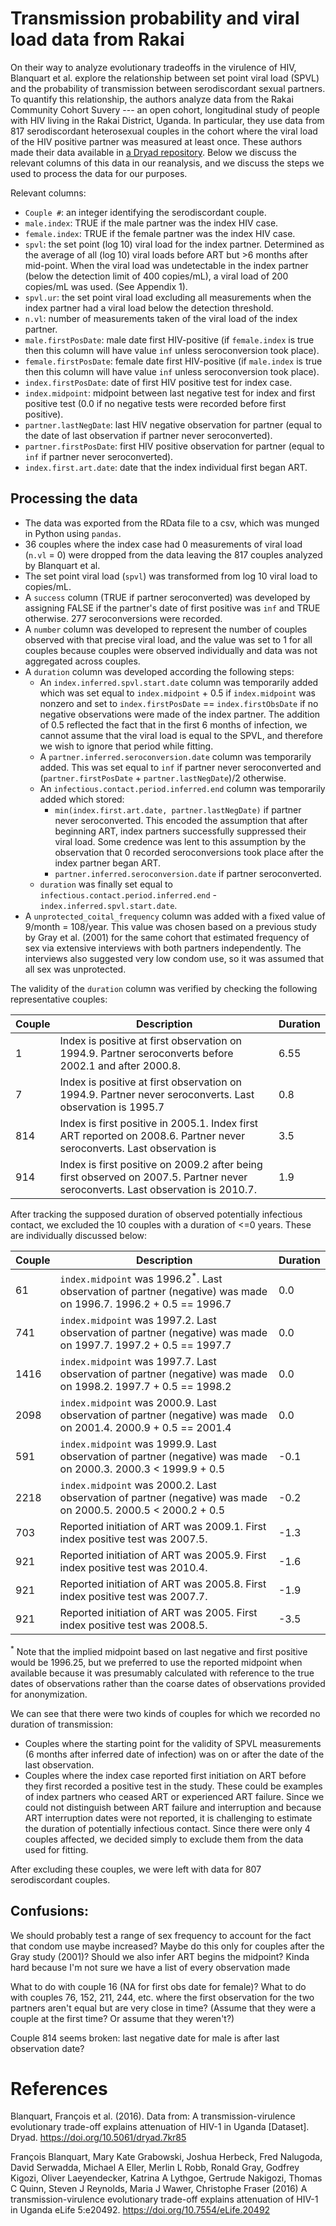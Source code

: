 # Transmission probability and viral load data from Rakai

On their way to analyze evolutionary tradeoffs in the virulence of HIV, Blanquart et al. explore the relationship between set point viral load (SPVL) and the probability of transmission between serodiscordant sexual partners. To quantify this relationship, the authors analyze data from the Rakai Community Cohort Suvery --- an open cohort, longitudinal study of people with HIV living in the Rakai District, Uganda. In particular, they use data from 817 serodiscordant heterosexual couples in the cohort where the viral load of the HIV positive partner was measured at least once. These authors made their data available in [a Dryad repository](https://doi.org/10.5061/dryad.7kr85). Below we discuss the relevant columns of this data in our reanalysis, and we discuss the steps we used to process the data for our purposes.

Relevant columns:
- `Couple #`: an integer identifying the serodiscordant couple.
- `male.index`: TRUE if the male partner was the index HIV case.
- `female.index`: TRUE if the female partner was the index HIV case.
- `spvl`: the set point (log 10) viral load for the index partner. Determined as the average of all (log 10) viral loads before ART but >6 months after mid-point. When the viral load was undetectable in the index partner (below the detection limit of 400 copies/mL), a viral load of 200 copies/mL was used. (See Appendix 1).
- `spvl.ur`: the set point viral load excluding all measurements when the index partner had a viral load below the detection threshold.
- `n.vl`: number of measurements taken of the viral load of the index partner.
- `male.firstPosDate`: male date first HIV-positive (if `female.index` is true then this column will have value `inf` unless seroconversion took place).
- `female.firstPosDate`: female date first HIV-positive (if `male.index` is true then this column will have value `inf` unless seroconversion took place).
- `index.firstPosDate`: date of first HIV positive test for index case.
- `index.midpoint`: midpoint between last negative test for index and first positive test (0.0 if no negative tests were recorded before first positive).
- `partner.lastNegDate`: last HIV negative observation for partner (equal to the date of last observation if partner never seroconverted).
- `partner.firstPosDate`: first HIV positive observation for partner (equal to `inf` if partner never seroconverted).
- `index.first.art.date`: date that the index individual first began ART.

## Processing the data

- The data was exported from the RData file to a csv, which was munged in Python using `pandas`.
- 36 couples where the index case had 0 measurements of viral load (`n.vl` = 0) were dropped from the data leaving the 817 couples analyzed by Blanquart et al.
- The set point viral load (`spvl`) was transformed from log 10 viral load to copies/mL.
- A `success` column (TRUE if partner seroconverted) was developed by assigning FALSE if the partner's date of first positive was `inf` and TRUE otherwise. 277 seroconversions were recorded.
- A `number` column was developed to represent the number of couples observed with that precise viral load, and the value was set to 1 for all couples because couples were observed individually and data was not aggregated across couples.
- A `duration` column was developed according the following steps:
  - An `index.inferred.spvl.start.date` column was temporarily added which was set equal to `index.midpoint` + 0.5 if `index.midpoint` was nonzero and set to `index.firstPosDate` == `index.firstObsDate` if no negative observations were made of the index partner. The addition of 0.5 reflected the fact that in the first 6 months of infection, we cannot assume that the viral load is equal to the SPVL, and therefore we wish to ignore that period while fitting.
  - A `partner.inferred.seroconversion.date` column was temporarily added. This was set equal to `inf` if partner never seroconverted and (`partner.firstPosDate` + `partner.lastNegDate`)/2 otherwise.
  - An `infectious.contact.period.inferred.end` column was temporarily added which stored:
      - `min(index.first.art.date, partner.lastNegDate)` if partner never seroconverted. This encoded the assumption that after beginning ART, index partners successfully suppressed their viral load. Some credence was lent to this assumption by the observation that 0 recorded seroconversions took place after the index partner began ART.
      - `partner.inferred.seroconversion.date` if partner seroconverted.
  - `duration` was finally set equal to `infectious.contact.period.inferred.end` - `index.inferred.spvl.start.date`.
- A `unprotected_coital_frequency` column was added with a fixed value of 9/month = 108/year. This value was chosen based on a previous study by Gray et al. (2001) for the same cohort that estimated frequency of sex via extensive interviews with both partners independently. The interviews also suggested very low condom use, so it was assumed that all sex was unprotected.

The validity of the `duration` column was verified by checking the following representative couples:

| Couple  | Description | Duration |
| ------- | ------------- | ------ |
| 1       | Index is positive at first observation on 1994.9. Partner seroconverts before 2002.1 and after 2000.8. | 6.55 |
| 7       | Index is positive at first observation on 1994.9. Partner never seroconverts. Last observation is 1995.7 | 0.8 |
| 814     | Index is first positive in 2005.1. Index first ART reported on 2008.6. Partner never seroconverts. Last observation is  | 3.5 |
| 914     | Index is first positive on 2009.2 after being first observed on 2007.5. Partner never seroconverts. Last observation is 2010.7. | 1.9 |

After tracking the supposed duration of observed potentially infectious contact, we excluded the 10 couples with a duration of <=0 years. These are individually discussed below:

| Couple  | Description | Duration |
| ------- | ------------- | ------ |
| 61       | `index.midpoint` was 1996.2<sup>*</sup>. Last observation of partner (negative) was made on 1996.7. 1996.2 + 0.5 == 1996.7 | 0.0 |
| 741      | `index.midpoint` was 1997.2. Last observation of partner (negative) was made on 1997.7. 1997.2 + 0.5 == 1997.7 | 0.0 |
| 1416     | `index.midpoint` was 1997.7. Last observation of partner (negative) was made on 1998.2. 1997.7 + 0.5 == 1998.2 | 0.0 |
| 2098     | `index.midpoint` was 2000.9. Last observation of partner (negative) was made on 2001.4. 2000.9 + 0.5 == 2001.4 | 0.0 |
| 591      | `index.midpoint` was 1999.9. Last observation of partner (negative) was made on 2000.3. 2000.3 < 1999.9 + 0.5 | -0.1 |
| 2218      | `index.midpoint` was 2000.2. Last observation of partner (negative) was made on 2000.5. 2000.5 < 2000.2 + 0.5 | -0.2 |
| 703      | Reported initiation of ART was 2009.1. First index positive test was 2007.5. | -1.3 |
| 921      | Reported initiation of ART was 2005.9. First index positive test was 2010.4. | -1.6 |
| 921      | Reported initiation of ART was 2005.8. First index positive test was 2007.7. | -1.9 |
| 921      | Reported initiation of ART was 2005. First index positive test was 2008.5. | -3.5 |

<sup>*</sup> Note that the implied midpoint based on last negative and first positive would be 1996.25, but we preferred to use the reported midpoint when available because it was presumably calculated with reference to the true dates of observations rather than the coarse dates of observations provided for anonymization.

We can see that there were two kinds of couples for which we recorded no duration of transmission:
- Couples where the starting point for the validity of SPVL measurements (6 months after inferred date of infection) was on or after the date of the last observation.
- Couples where the index case reported first initiation on ART before they first recorded a positive test in the study. These could be examples of index partners who ceased ART or experienced ART failure. Since we could not distinguish between ART failure and interruption and because ART interruption dates were not reported, it is challenging to estimate the duration of potentially infectious contact. Since there were only 4 couples affected, we decided simply to exclude them from the data used for fitting.

After excluding these couples, we were left with data for 807 serodiscordant couples.

## Confusions:

We should probably test a range of sex frequency to account for the fact that condom use maybe increased? Maybe do this only for couples after the Gray study (2001)?
Should we also infer ART begins the midpoint? Kinda hard because I'm not sure we have a list of every observation made

What to do with couple 16 (NA for first obs date for female)?
What to do with couples 76, 152, 211, 244, etc. where the first observation for the two partners aren't equal but are very close in time? (Assume that they were a couple at the first time? Or assume that they weren't?)

Couple 814 seems broken: last negative date for male is after last observation date?

# References

Blanquart, François et al. (2016). Data from: A transmission-virulence evolutionary trade-off explains attenuation of HIV-1 in Uganda \[Dataset\]. Dryad. https://doi.org/10.5061/dryad.7kr85

François Blanquart, Mary Kate Grabowski, Joshua Herbeck, Fred Nalugoda, David Serwadda, Michael A Eller, Merlin L Robb, Ronald Gray, Godfrey Kigozi, Oliver Laeyendecker, Katrina A Lythgoe, Gertrude Nakigozi, Thomas C Quinn, Steven J Reynolds, Maria J Wawer, Christophe Fraser (2016) A transmission-virulence evolutionary trade-off explains attenuation of HIV-1 in Uganda eLife 5:e20492. https://doi.org/10.7554/eLife.20492
